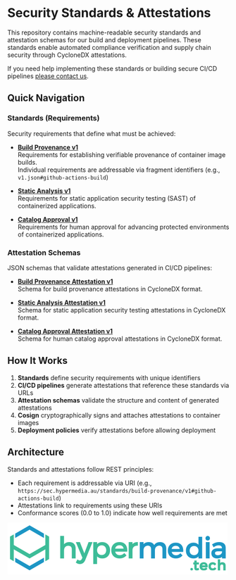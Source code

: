 # Security Standards & Attestations

This repository contains machine-readable security standards and attestation schemas for our build and deployment pipelines. These standards enable automated compliance verification and supply chain security through CycloneDX attestations.

If you need help implementing these standards or building secure CI/CD pipelines [please contact us](https://www.hypermedia.tech/company/contact).

## Quick Navigation

### Standards (Requirements)

Security requirements that define what must be achieved:

- **[Build Provenance v1](./standards/build-provenance/v1.json)**  
  Requirements for establishing verifiable provenance of container image builds.  
  Individual requirements are addressable via fragment identifiers (e.g., `v1.json#github-actions-build`)

- **[Static Analysis v1](./standards/static-analysis/v1.json)**  
  Requirements for static application security testing (SAST) of containerized applications.

- **[Catalog Approval v1](./standards/catalog-approval/v1.json)**  
  Requirements for human approval for advancing protected environments of containerized applications.

### Attestation Schemas

JSON schemas that validate attestations generated in CI/CD pipelines:

- **[Build Provenance Attestation v1](./attestations/build-provenance/v1.json)**  
  Schema for build provenance attestations in CycloneDX format.

- **[Static Analysis Attestation v1](./attestations/static-analysis/v1.json)**  
  Schema for static application security testing attestations in CycloneDX format.

- **[Catalog Approval Attestation v1](./attestations/catalog-approval/v1.json)**  
  Schema for human catalog approval attestations in CycloneDX format.

## How It Works

1. **Standards** define security requirements with unique identifiers
2. **CI/CD pipelines** generate attestations that reference these standards via URLs
3. **Attestation schemas** validate the structure and content of generated attestations
4. **Cosign** cryptographically signs and attaches attestations to container images
5. **Deployment policies** verify attestations before allowing deployment

## Architecture

Standards and attestations follow REST principles:
- Each requirement is addressable via URI (e.g., `https://sec.hypermedia.au/standards/build-provenance/v1#github-actions-build`)
- Attestations link to requirements using these URIs
- Conformance scores (0.0 to 1.0) indicate how well requirements are met

![hypermedia tech logo](assets/images/hypermediatech-default.webp)